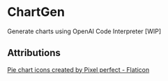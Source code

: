 # ChartGen
Generate charts using OpenAI Code Interpreter [WIP]

## Attributions
<a href="https://www.flaticon.com/free-icons/pie-chart" title="pie chart icons">Pie chart icons created by Pixel perfect - Flaticon</a>
